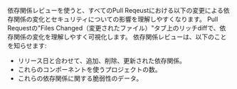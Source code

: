 依存関係レビューを使うと、すべてのPull Reqeustにおける以下の変更による依存関係の変化とセキュリティについての影響を理解しやすくなります。 Pull Requestの"Files Changed（変更されたファイル）"タブ上のリッチdiffで、依存関係の変化を理解しやすく可視化します。 依存関係レビューは、以下のことを知らせます:
- リリース日と合わせて、追加、削除、更新された依存関係。
- これらのコンポーネントを使うプロジェクトの数。
- これらの依存関係に関する脆弱性のデータ。
